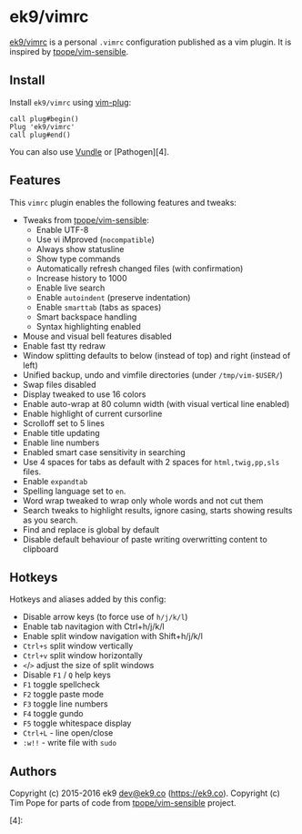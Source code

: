 ek9/vimrc
=========

[ek9/vimrc][0] is a personal `.vimrc` configuration published as a vim plugin.
It is inspired by [tpope/vim-sensible][1].

## Install

Install `ek9/vimrc` using [vim-plug][2]:

```vim
call plug#begin()
Plug 'ek9/vimrc'
call plug#end()
```

You can also use [Vundle][3] or [Pathogen][4].

## Features

This `vimrc` plugin enables the following features and tweaks:

- Tweaks from [tpope/vim-sensible][1]:
    - Enable UTF-8
    - Use vi iMproved (`nocompatible`)
    - Always show statusline
    - Show type commands
    - Automatically refresh changed files (with confirmation)
    - Increase history to 1000
    - Enable live search
    - Enable `autoindent` (preserve indentation)
    - Enable `smarttab` (tabs as spaces)
    - Smart backspace handling
    - Syntax highlighting enabled
- Mouse and visual bell features disabled
- Enable fast tty redraw
- Window splitting defaults to below (instead of top) and right (instead of left)
- Unified backup, undo and vimfile directories (under `/tmp/vim-$USER/`)
- Swap files disabled
- Display tweaked to use 16 colors
- Enable auto-wrap at 80 column width (with visual vertical line enabled)
- Enable highlight of current cursorline
- Scrolloff set to 5 lines
- Enable title updating
- Enable line numbers
- Enabled smart case sensitivity in searching
- Use 4 spaces for tabs as default with 2 spaces for `html,twig,pp,sls` files.
- Enable `expandtab`
- Spelling language set to `en`.
- Word wrap tweaked to wrap only whole words and not cut them
- Search tweaks to highlight results, ignore casing, starts showing results as
  you search.
- Find and replace is global by default
- Disable default behaviour of paste writing overwritting content to clipboard


## Hotkeys

Hotkeys and aliases added by this config:

- Disable arrow keys (to force use of `h/j/k/l`)
- Enable tab navitagion with Ctrl+h/j/k/l
- Enable split window navigation with Shift+h/j/k/l
- `Ctrl+s` split window vertically
- `Ctrl+v` split window horizontally
- `<`/`>` adjust the size of split windows
- Disable `F1` / `Q` help keys
- `F1` toggle spellcheck
- `F2` toggle paste mode
- `F3` toggle line numbers
- `F4` toggle gundo
- `F5` toggle whitespace display
- `Ctrl+L` - line open/close
- `:w!!` - write file with `sudo`

## Authors

Copyright (c) 2015-2016 ek9 <dev@ek9.co> (https://ek9.co). Copyright (c) Tim
Pope for parts of code from [tpope/vim-sensible][1] project.

[0]: https://github.com/ek9/vimrc
[1]: https://github.com/tpope/vim-sensible
[2]: https://github.com/junegunn/vim-plug
[3]: https://github.com/VundleVim/Vundle.vim
[4]: 
